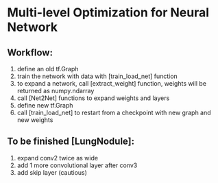 # Multi-level Optimization for Neural Network

## Workflow:
1. define an old tf.Graph <br />
2. train the network with data with [train_load_net] function <br />
3. to expand a network, call [extract_weight] function, weights will be returned as numpy.ndarray <br />
4. call [Net2Net] functions to expand weights and layers <br />
5. define new tf.Graph <br />
6. call [train_load_net] to restart from a checkpoint with new graph and new weights <br />

## To be finished [LungNodule]:
1. expand conv2 twice as wide <br />
2. add 1 more convolutional layer after conv3 <br />
3. add skip layer (cautious) <br />
